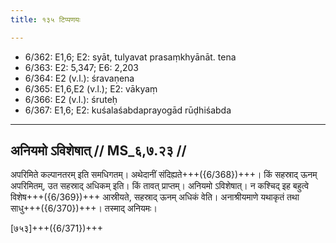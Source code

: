```yaml
---
title: १३५ टिप्पणयः

---
```

- 6/362: E1,6; E2: syāt, tulyavat prasaṃkhyānāt. tena
- 6/363: E2: 5,347; E6: 2,203
- 6/364: E2 (v.l.): śravaṇena
- 6/365: E1,6,E2 (v.l.); E2: vākyaṃ
- 6/366: E2 (v.l.): śruteḥ
- 6/367: E1,6; E2: kuśalaśabdaprayogād rūḍhiśabda

____________________________________________


## अनियमो ऽविशेषात् // MS_६,७.२३ //

अपरिमिते कल्पानतरम् इति समधिगतम्। अथेदानीं संदिह्यते+++({6/368})+++। किं सहस्राद् ऊनम् अपरिमितम्, उत सहस्राद् अधिकम् इति। किं तावत् प्राप्तम्। अनियमो ऽविशेषात्। न कश्चिद् इह बहुत्वे विशेष+++({6/369})+++ आस्रीयते, सहस्राद् ऊनम् अधिकं वेति। अनाश्रीयमाणे यथाकृतं तथा साधु+++({6/370})+++। तस्माद् अनियमः।

[७५३]+++({6/371})+++
